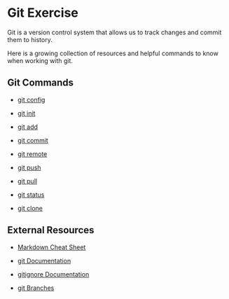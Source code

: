 # Git Exercise

Git is a version control system that allows us to track changes and commit them to history.

Here is a growing collection of resources and helpful commands to know when working with git.

## Git Commands

- [git config](./Commands/Config.md)

- [git init](./Commands/Init.md)

- [git add](./Commands/Add.md)

- [git commit](./Commands/commit.md)

- [git remote](./Commands/Remote.md)

- [git push](./Commands/Push.md)

- [git pull](./Commands/Pull.md)

- [git status](./Commands/Status.md)

- [git clone](./Commands/Clone.md)

## External Resources

- [Markdown Cheat Sheet](https://www.markdownguide.org/cheat-sheet/)

- [git Documentation](https://git-scm.com/docs)

- [gitignore Documentation](https://git-scm.com/docs/gitignore)

- [git Branches](https://git-scm.com/book/en/v2/Git-Branching-Branches-in-a-Nutshell)
